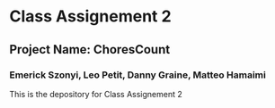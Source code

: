# Class Assignement 2 
## Project Name: ChoresCount
### **Emerick Szonyi**, Leo Petit, Danny Graine, Matteo Hamaimi

This is the depository for Class Assignement 2 
